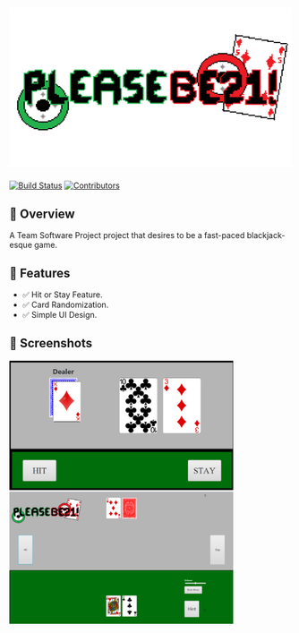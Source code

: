 # ![PleaseBe21!](assets/pixil-frame-0.png)

[![Build Status](https://img.shields.io/badge/build-passing-brightgreen)](https://youtu.be/dQw4w9WgXcQ?si=DJhNRhumTZbtfGzH)
[![Contributors](https://img.shields.io/github/contributors/your-repo)](https://github.com/LoganSchaefer04/BlackJackGame/graphs/contributors)

## 📌 Overview
A Team Software Project project that desires to be a fast-paced blackjack-esque game. 

## 🚀 Features
- ✅ Hit or Stay Feature.
- ✅ Card Randomization.
- ✅ Simple UI Design.

## 📸 Screenshots
<img src="assets/UISprint1.png" alt="Sprint 1 Gameplay" width="400">
<img src="assets/UISprint2.png" alt="Sprint 2 Gameplay - N/A" width="400">
